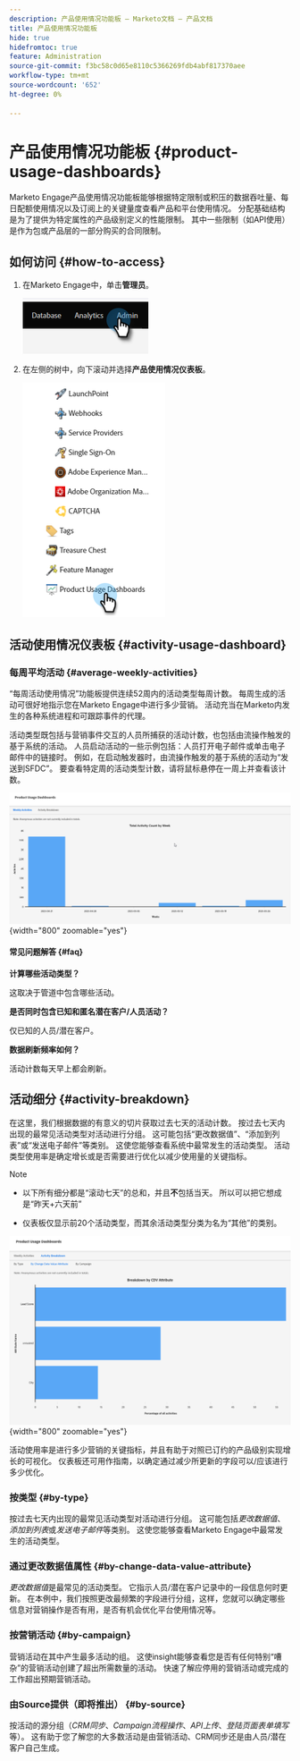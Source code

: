 ```yaml
---
description: 产品使用情况功能板 — Marketo文档 — 产品文档
title: 产品使用情况功能板
hide: true
hidefromtoc: true
feature: Administration
source-git-commit: f3bc58c0d65e8110c5366269fdb4abf817370aee
workflow-type: tm+mt
source-wordcount: '652'
ht-degree: 0%

---
```


# 产品使用情况功能板 {#product-usage-dashboards}

Marketo Engage产品使用情况功能板能够根据特定限制或积压的数据吞吐量、每日配额使用情况以及订阅上的关键量度查看产品和平台使用情况。 分配基础结构是为了提供为特定属性的产品级别定义的性能限制。 其中一些限制（如API使用）是作为包或产品层的一部分购买的合同限制。

## 如何访问 {#how-to-access}

1. 在Marketo Engage中，单击&#x200B;**管理员**。

   ![](assets/product-usage-dashboards-1.png)

1. 在左侧的树中，向下滚动并选择&#x200B;**产品使用情况仪表板**。

   ![](assets/product-usage-dashboards-2.png)

## 活动使用情况仪表板 {#activity-usage-dashboard}

### 每周平均活动 {#average-weekly-activities}

“每周活动使用情况”功能板提供连续52周内的活动类型每周计数。 每周生成的活动可很好地指示您在Marketo Engage中进行多少营销。 活动充当在Marketo内发生的各种系统进程和可跟踪事件的代理。

活动类型既包括与营销事件交互的人员所捕获的活动计数，也包括由流操作触发的基于系统的活动。 人员启动活动的一些示例包括：人员打开电子邮件或单击电子邮件中的链接时。 例如，在启动触发器时，由流操作触发的基于系统的活动为“发送到SFDC”。 要查看特定周的活动类型计数，请将鼠标悬停在一周上并查看该计数。

![](assets/product-usage-dashboards-3.png){width="800" zoomable="yes"}

#### 常见问题解答 {#faq}

**计算哪些活动类型？**

这取决于管道中包含哪些活动。

**是否同时包含已知和匿名潜在客户/人员活动？**

仅已知的人员/潜在客户。

**数据刷新频率如何？**

活动计数每天早上都会刷新。

## 活动细分 {#activity-breakdown}

在这里，我们根据数据的有意义的切片获取过去七天的活动计数。 按过去七天内出现的最常见活动类型对活动进行分组。 这可能包括“更改数据值”、“添加到列表”或“发送电子邮件”等类别。 这使您能够查看系统中最常发生的活动类型。 活动类型使用率是确定增长或是否需要进行优化以减少使用量的关键指标。

>[!NOTE]
>
>* 以下所有细分都是“滚动七天”的总和，并且&#x200B;**不**&#x200B;包括当天。 所以可以把它想成是“昨天+六天前”
>
>* 仪表板仅显示前20个活动类型，而其余活动类型分类为名为“其他”的类别。

![](assets/product-usage-dashboards-4.png){width="800" zoomable="yes"}

活动使用率是进行多少营销的关键指标，并且有助于对照已订约的产品级别实现增长的可视化。 仪表板还可用作指南，以确定通过减少所更新的字段可以/应该进行多少优化。

### 按类型 {#by-type}

按过去七天内出现的最常见活动类型对活动进行分组。 这可能包括&#x200B;_更改数据值_、_添加到列表_&#x200B;或&#x200B;_发送电子邮件_&#x200B;等类别。 这使您能够查看Marketo Engage中最常发生的活动类型。

### 通过更改数据值属性 {#by-change-data-value-attribute}

_更改数据值_&#x200B;是最常见的活动类型。 它指示人员/潜在客户记录中的一段信息何时更新。 在本例中，我们按照更改最频繁的字段进行分组，这样，您就可以确定哪些信息对营销操作是否有用，是否有机会优化平台使用情况等。

### 按营销活动 {#by-campaign}

营销活动在其中产生最多活动的组。 这使insight能够查看您是否有任何特别“嘈杂”的营销活动创建了超出所需数量的活动。 快速了解应停用的营销活动或完成的工作超出预期营销活动。

### 由Source提供（即将推出） {#by-source}

按活动的源分组（_CRM同步_、_Campaign流程操作_、_API上传_、_登陆页面表单填写_&#x200B;等）。 这有助于您了解您的大多数活动是由营销活动、CRM同步还是由人员/潜在客户自己生成。
